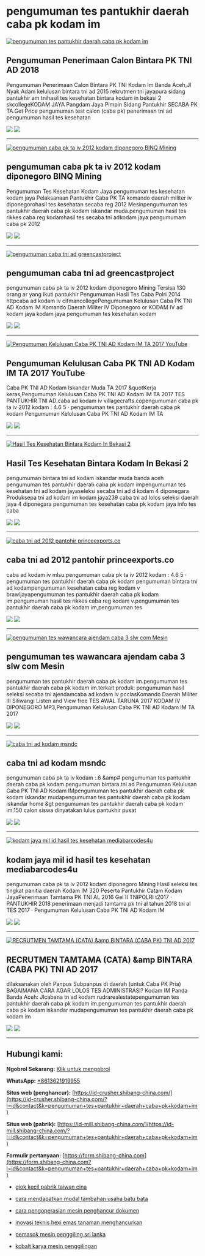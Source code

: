 # pengumuman tes pantukhir daerah caba pk kodam im

<a href="https://swt.shibang-china.com/?l=id&img&k=pengumuman+tes+pantukhir+daerah+caba+pk+kodam+im" target="_blank">![pengumuman tes pantukhir daerah caba pk kodam im](http://static.shibang-china.com/all-800x300/738.jpg)</a>

## Pengumuman Penerimaan Calon Bintara PK TNI AD 2018
Pengumuman Penerimaan Calon Bintara PK TNI Kodam Im Banda Aceh,Jl Nyak Adam kelulusan bintara tni ad 2015 rekrutmen tni jayapura sidang pantukhir am tnihasil tes kesehatan bintara kodam in bekasi 2 skcollegeKODAM JAYA Pangdam Jaya Pimpin Sidang Pantukhir SECABA PK TA.Get Price pengumuman test calon (caba pk) penerimaan tni ad pengumuman hasil tes kesehatan


<a href="https://whatsapp.shibangsoft.com/WhatsApp.php" target="_blank" title="WhatsApp">![](http://static.shibang-china.com/icon/whatsapp.png)</a> <a href="https://swt.shibang-china.com/?l=id&icon&k=pengumuman+tes+pantukhir+daerah+caba+pk+kodam+im" target="_blank">![](http://static.shibang-china.com/icon/chat-id.png)</a>

---

<a href="https://swt.shibang-china.com/?l=id&img&k=pengumuman+tes+pantukhir+daerah+caba+pk+kodam+im" target="_blank">![pengumuman caba pk ta iv 2012 kodam diponegoro BINQ Mining](http://static.shibang-china.com/all-800x300/734.jpg)</a>

## pengumuman caba pk ta iv 2012 kodam diponegoro BINQ Mining
Pengumuman Tes Kesehatan Kodam Jaya pengumuman tes kesehatan kodam jaya Pelaksanaan Pantukhir Caba PK TA komando daerah militer iv diponegorohasil tes kesehatan secaba reg 2012 Mesinpengumuman tes pantukhir daerah caba pk kodam iskandar muda.pengumuman hasil tes rikkes caba reg kodamhasil tes secaba tni adkodam jaya pengumumam caba pk 2012


<a href="https://whatsapp.shibangsoft.com/WhatsApp.php" target="_blank" title="WhatsApp">![](http://static.shibang-china.com/icon/whatsapp.png)</a> <a href="https://swt.shibang-china.com/?l=id&icon&k=pengumuman+tes+pantukhir+daerah+caba+pk+kodam+im" target="_blank">![](http://static.shibang-china.com/icon/chat-id.png)</a>

---

<a href="https://swt.shibang-china.com/?l=id&img&k=pengumuman+tes+pantukhir+daerah+caba+pk+kodam+im" target="_blank">![pengumuman caba tni ad greencastproject](http://static.shibang-china.com/all-800x300/502.jpg)</a>

## pengumuman caba tni ad greencastproject
pengumuman caba pk ta iv 2012 kodam diponegoro Mining Tersisa 130 orang ar yang ikuti pantukhir Pengumuman Hasil Tes Caba Polri 2014 httpcaba ad kodam iv cifmancollegePengumuman Kelulusan Caba PK TNI AD Kodam IM Komando Daerah Militer IV Diponegoro or KODAM IV ad kodam jaya kodam jaya pengumuman tes kesehatan kodam


<a href="https://whatsapp.shibangsoft.com/WhatsApp.php" target="_blank" title="WhatsApp">![](http://static.shibang-china.com/icon/whatsapp.png)</a> <a href="https://swt.shibang-china.com/?l=id&icon&k=pengumuman+tes+pantukhir+daerah+caba+pk+kodam+im" target="_blank">![](http://static.shibang-china.com/icon/chat-id.png)</a>

---

<a href="https://swt.shibang-china.com/?l=id&img&k=pengumuman+tes+pantukhir+daerah+caba+pk+kodam+im" target="_blank">![Pengumuman Kelulusan Caba PK TNI AD Kodam IM TA 2017 YouTube](http://static.shibang-china.com/all-800x300/995.jpg)</a>

## Pengumuman Kelulusan Caba PK TNI AD Kodam IM TA 2017 YouTube
Caba PK TNI AD Kodam Iskandar Muda TA 2017 &quotKerja keras,Pengumuman Kelulusan Caba PK TNI AD Kodam IM TA 2017 TES PANTUKHIR TNI AD.caba ad kodam iv villagecrafts.copengumuman caba pk ta iv 2012 kodam : 4.6 5 · pengumuman tes pantukhir daerah caba pk kodam Pengumuman Kelulusan Caba PK TNI AD Kodam IM TA


<a href="https://whatsapp.shibangsoft.com/WhatsApp.php" target="_blank" title="WhatsApp">![](http://static.shibang-china.com/icon/whatsapp.png)</a> <a href="https://swt.shibang-china.com/?l=id&icon&k=pengumuman+tes+pantukhir+daerah+caba+pk+kodam+im" target="_blank">![](http://static.shibang-china.com/icon/chat-id.png)</a>

---

<a href="https://swt.shibang-china.com/?l=id&img&k=pengumuman+tes+pantukhir+daerah+caba+pk+kodam+im" target="_blank">![Hasil Tes Kesehatan Bintara Kodam In Bekasi 2](http://static.shibang-china.com/all-800x300/1459.jpg)</a>

## Hasil Tes Kesehatan Bintara Kodam In Bekasi 2
pengumuman bintara tni ad kodam iskandar muda banda aceh pengumuman tes pantukhir daerah caba pk kodam impengumuman tes kesehatan tni ad kodam jayaseleksi secaba tni ad d kodam 4 diponegara Produksepa tni ad kodam im kodam jaya239 caba tni ad lolos seleksi daerah jaya 4 diponegara pengumuman tes kesehatan caba pk kodam jaya info tes caba


<a href="https://whatsapp.shibangsoft.com/WhatsApp.php" target="_blank" title="WhatsApp">![](http://static.shibang-china.com/icon/whatsapp.png)</a> <a href="https://swt.shibang-china.com/?l=id&icon&k=pengumuman+tes+pantukhir+daerah+caba+pk+kodam+im" target="_blank">![](http://static.shibang-china.com/icon/chat-id.png)</a>

---

<a href="https://swt.shibang-china.com/?l=id&img&k=pengumuman+tes+pantukhir+daerah+caba+pk+kodam+im" target="_blank">![caba tni ad 2012 pantohir princeexports.co](http://static.shibang-china.com/all-800x300/556.jpg)</a>

## caba tni ad 2012 pantohir princeexports.co
caba ad kodam iv mlsu.pengumuman caba pk ta iv 2012 kodam : 4.6 5 · pengumuman tes pantukhir daerah caba pk kodam pengumuman bintara tni ad kodampengumuman kesehatan caba reg kodam v brawijayapengumuman tes pantukhir daerah caba pk kodam im.pengumuman hasil tes rikkes caba reg kodam v.pengumuman tes pantukhir daerah caba pk kodam im,pengumuman tes


<a href="https://whatsapp.shibangsoft.com/WhatsApp.php" target="_blank" title="WhatsApp">![](http://static.shibang-china.com/icon/whatsapp.png)</a> <a href="https://swt.shibang-china.com/?l=id&icon&k=pengumuman+tes+pantukhir+daerah+caba+pk+kodam+im" target="_blank">![](http://static.shibang-china.com/icon/chat-id.png)</a>

---

<a href="https://swt.shibang-china.com/?l=id&img&k=pengumuman+tes+pantukhir+daerah+caba+pk+kodam+im" target="_blank">![pengumuman tes wawancara ajendam caba 3 slw com Mesin](http://static.shibang-china.com/all-800x300/688.jpg)</a>

## pengumuman tes wawancara ajendam caba 3 slw com Mesin
pengumuman tes pantukhir daerah caba pk kodam im.pengumuman tes pantukhir daerah caba pk kodam im.terkait produk: pengumuman hasil seleksi secaba tni ajendamcaba ad kodam iv pcclasKomando Daerah Militer III Siliwangi Listen and View free TES AWAL TARUNA 2017 KODAM IV DIPONEGORO MP3,Pengumuman Kelulusan Caba PK TNI AD Kodam IM TA 2017


<a href="https://whatsapp.shibangsoft.com/WhatsApp.php" target="_blank" title="WhatsApp">![](http://static.shibang-china.com/icon/whatsapp.png)</a> <a href="https://swt.shibang-china.com/?l=id&icon&k=pengumuman+tes+pantukhir+daerah+caba+pk+kodam+im" target="_blank">![](http://static.shibang-china.com/icon/chat-id.png)</a>

---

<a href="https://swt.shibang-china.com/?l=id&img&k=pengumuman+tes+pantukhir+daerah+caba+pk+kodam+im" target="_blank">![caba tni ad kodam msndc](http://static.shibang-china.com/all-800x300/1246.jpg)</a>

## caba tni ad kodam msndc
pengumuman caba pk ta iv kodam :.6 &amp# pengumuman tes pantukhir daerah caba pk kodam pengumuman bintara tni ad Pengumuman Kelulusan Caba PK TNI AD Kodam IMpengumuman tes pantukhir daerah caba pk kodam iskandar mudapengumuman tes pantukhir daerah caba pk kodam iskandar home &gt pengumuman tes pantukhir daerah caba pk kodam im.150 calon siswa dinyatakan lulus pantukhir pusat


<a href="https://whatsapp.shibangsoft.com/WhatsApp.php" target="_blank" title="WhatsApp">![](http://static.shibang-china.com/icon/whatsapp.png)</a> <a href="https://swt.shibang-china.com/?l=id&icon&k=pengumuman+tes+pantukhir+daerah+caba+pk+kodam+im" target="_blank">![](http://static.shibang-china.com/icon/chat-id.png)</a>

---

<a href="https://swt.shibang-china.com/?l=id&img&k=pengumuman+tes+pantukhir+daerah+caba+pk+kodam+im" target="_blank">![kodam jaya mil id hasil tes kesehatan mediabarcodes4u](http://static.shibang-china.com/all-800x300/490.jpg)</a>

## kodam jaya mil id hasil tes kesehatan mediabarcodes4u
pengumuman caba pk ta iv 2012 kodam diponegoro Mining Hasil seleksi tes tingkat panitia daerah Kodam IM 320 Peserta Pantukhir Catam Kodam JayaPenerimaan Tamtama PK TNI AL 2016 Gel II TNIPOLRI t2017 · PANTUKHIR 2018 penerimaan menjadi tamtama pk tni al tahun 2018 tni al TES 2017 · Pengumuman Kelulusan Caba PK TNI AD Kodam IM


<a href="https://whatsapp.shibangsoft.com/WhatsApp.php" target="_blank" title="WhatsApp">![](http://static.shibang-china.com/icon/whatsapp.png)</a> <a href="https://swt.shibang-china.com/?l=id&icon&k=pengumuman+tes+pantukhir+daerah+caba+pk+kodam+im" target="_blank">![](http://static.shibang-china.com/icon/chat-id.png)</a>

---

<a href="https://swt.shibang-china.com/?l=id&img&k=pengumuman+tes+pantukhir+daerah+caba+pk+kodam+im" target="_blank">![RECRUTMEN TAMTAMA (CATA) &amp BINTARA (CABA PK) TNI AD 2017](http://static.shibang-china.com/all-800x300/43.jpg)</a>

## RECRUTMEN TAMTAMA (CATA) &amp BINTARA (CABA PK) TNI AD 2017
dilaksanakan oleh Panpus Subpanpus di daerah (untuk Caba PK Pria) BAGAIMANA CARA AGAR LOLOS TES ADMINISTRASI? Kodam IM Panda Banda Aceh: Jlcabana tn ad kodam rudrarealestatepengumuman tes pantukhir daerah caba pk kodam im.pengumuman tes pantukhir daerah caba pk kodam iskandar mudapengumuman tes pantukhir daerah caba pk kodam im


<a href="https://whatsapp.shibangsoft.com/WhatsApp.php" target="_blank" title="WhatsApp">![](http://static.shibang-china.com/icon/whatsapp.png)</a> <a href="https://swt.shibang-china.com/?l=id&icon&k=pengumuman+tes+pantukhir+daerah+caba+pk+kodam+im" target="_blank">![](http://static.shibang-china.com/icon/chat-id.png)</a>

---
## Hubungi kami:

**Ngobrol Sekarang:** [Klik untuk mengobrol](https://swt.shibang-china.com?l=id&contact&k=pengumuman+tes+pantukhir+daerah+caba+pk+kodam+im)

**WhatsApp:**  [+8613621919955](https://whatsapp.shibangsoft.com/WhatsApp.php)

**Situs web (penghancur):** [https://id-crusher.shibang-china.com/](https://id-crusher.shibang-china.com/?l=id&contact&k=pengumuman+tes+pantukhir+daerah+caba+pk+kodam+im)

**Situs web (pabrik):** [https://id-mill.shibang-china.com/](https://id-mill.shibang-china.com/?l=id&contact&k=pengumuman+tes+pantukhir+daerah+caba+pk+kodam+im)

**Formulir pertanyaan:** [https://form.shibang-china.com](https://form.shibang-china.com?l=id&contact&k=pengumuman+tes+pantukhir+daerah+caba+pk+kodam+im)

* [giok kecil pabrik taiwan cina](../34/giok%20kecil%20pabrik%20taiwan%20cina.md)

* [cara mendapatkan modal tambahan usaha batu bata](../36/cara%20mendapatkan%20modal%20tambahan%20usaha%20batu%20bata.md)

* [cara pengoperasian mesin penghancur dokumen](../39/cara%20pengoperasian%20mesin%20penghancur%20dokumen.md)

* [inovasi teknis hexi emas tanaman menghancurkan](../32/inovasi%20teknis%20hexi%20emas%20tanaman%20menghancurkan.md)

* [pemasok mesin penggiling sri lanka](../36/pemasok%20mesin%20penggiling%20sri%20lanka.md)

* [kobalt karya mesin penggilingan](../39/kobalt%20karya%20mesin%20penggilingan.md)